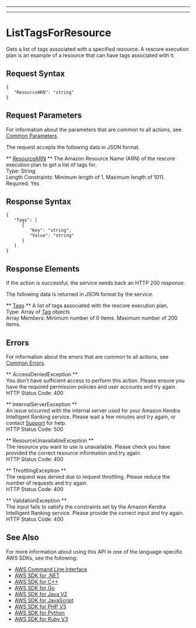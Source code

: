 --------

--------

# ListTagsForResource<a name="API_Ranking_ListTagsForResource"></a>

Gets a list of tags associated with a specified resource\. A rescore execution plan is an example of a resource that can have tags associated with it\.

## Request Syntax<a name="API_Ranking_ListTagsForResource_RequestSyntax"></a>

```
{
   "ResourceARN": "string"
}
```

## Request Parameters<a name="API_Ranking_ListTagsForResource_RequestParameters"></a>

For information about the parameters that are common to all actions, see [Common Parameters](CommonParameters.md)\.

The request accepts the following data in JSON format\.

 ** [ResourceARN](#API_Ranking_ListTagsForResource_RequestSyntax) **   <a name="Kendra-Ranking_ListTagsForResource-request-ResourceARN"></a>
The Amazon Resource Name \(ARN\) of the rescore execution plan to get a list of tags for\.  
Type: String  
Length Constraints: Minimum length of 1\. Maximum length of 1011\.  
Required: Yes

## Response Syntax<a name="API_Ranking_ListTagsForResource_ResponseSyntax"></a>

```
{
   "Tags": [ 
      { 
         "Key": "string",
         "Value": "string"
      }
   ]
}
```

## Response Elements<a name="API_Ranking_ListTagsForResource_ResponseElements"></a>

If the action is successful, the service sends back an HTTP 200 response\.

The following data is returned in JSON format by the service\.

 ** [Tags](#API_Ranking_ListTagsForResource_ResponseSyntax) **   <a name="Kendra-Ranking_ListTagsForResource-response-Tags"></a>
A list of tags associated with the rescore execution plan\.  
Type: Array of [Tag](API_Ranking_Tag.md) objects  
Array Members: Minimum number of 0 items\. Maximum number of 200 items\.

## Errors<a name="API_Ranking_ListTagsForResource_Errors"></a>

For information about the errors that are common to all actions, see [Common Errors](CommonErrors.md)\.

 ** AccessDeniedException **   
You don’t have sufficient access to perform this action\. Please ensure you have the required permission policies and user accounts and try again\.  
HTTP Status Code: 400

 ** InternalServerException **   
An issue occurred with the internal server used for your Amazon Kendra Intelligent Ranking service\. Please wait a few minutes and try again, or contact [Support](http://aws.amazon.com/contact-us/) for help\.  
HTTP Status Code: 500

 ** ResourceUnavailableException **   
The resource you want to use is unavailable\. Please check you have provided the correct resource information and try again\.  
HTTP Status Code: 400

 ** ThrottlingException **   
The request was denied due to request throttling\. Please reduce the number of requests and try again\.  
HTTP Status Code: 400

 ** ValidationException **   
The input fails to satisfy the constraints set by the Amazon Kendra Intelligent Ranking service\. Please provide the correct input and try again\.  
HTTP Status Code: 400

## See Also<a name="API_Ranking_ListTagsForResource_SeeAlso"></a>

For more information about using this API in one of the language\-specific AWS SDKs, see the following:
+  [AWS Command Line Interface](https://docs.aws.amazon.com/goto/aws-cli/kendra-ranking-2022-10-19/ListTagsForResource) 
+  [AWS SDK for \.NET](https://docs.aws.amazon.com/goto/DotNetSDKV3/kendra-ranking-2022-10-19/ListTagsForResource) 
+  [AWS SDK for C\+\+](https://docs.aws.amazon.com/goto/SdkForCpp/kendra-ranking-2022-10-19/ListTagsForResource) 
+  [AWS SDK for Go](https://docs.aws.amazon.com/goto/SdkForGoV1/kendra-ranking-2022-10-19/ListTagsForResource) 
+  [AWS SDK for Java V2](https://docs.aws.amazon.com/goto/SdkForJavaV2/kendra-ranking-2022-10-19/ListTagsForResource) 
+  [AWS SDK for JavaScript](https://docs.aws.amazon.com/goto/AWSJavaScriptSDK/kendra-ranking-2022-10-19/ListTagsForResource) 
+  [AWS SDK for PHP V3](https://docs.aws.amazon.com/goto/SdkForPHPV3/kendra-ranking-2022-10-19/ListTagsForResource) 
+  [AWS SDK for Python](https://docs.aws.amazon.com/goto/boto3/kendra-ranking-2022-10-19/ListTagsForResource) 
+  [AWS SDK for Ruby V3](https://docs.aws.amazon.com/goto/SdkForRubyV3/kendra-ranking-2022-10-19/ListTagsForResource) 